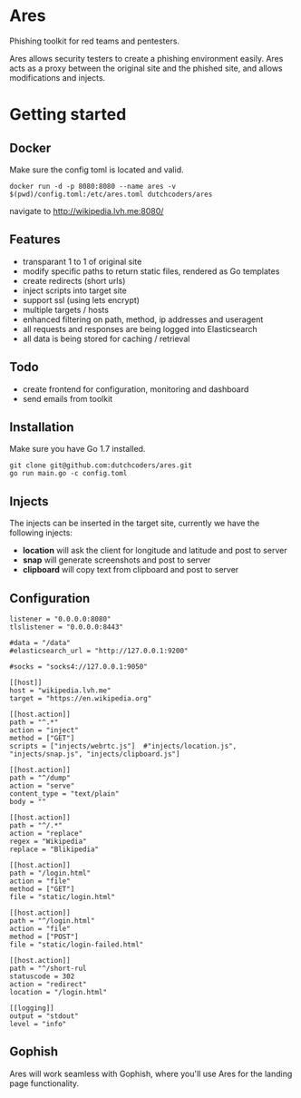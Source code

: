 # Ares
Phishing toolkit for red teams and pentesters.

Ares allows security testers to create a phishing environment easily. Ares acts as a proxy between the original site and the phished site, and allows modifications and injects. 

# Getting started

## Docker

Make sure the config toml is located and valid. 

```
docker run -d -p 8080:8080 --name ares -v $(pwd)/config.toml:/etc/ares.toml dutchcoders/ares
```

navigate to http://wikipedia.lvh.me:8080/


## Features

* transparant 1 to 1 of original site
* modify specific paths to return static files, rendered as Go templates
* create redirects (short urls)
* inject scripts into target site
* support ssl (using lets encrypt)
* multiple targets / hosts
* enhanced filtering on path, method, ip addresses and useragent
* all requests and responses are being logged into Elasticsearch
* all data is being stored for caching / retrieval

## Todo

* create frontend for configuration, monitoring and dashboard
* send emails from toolkit

## Installation

Make sure you have Go 1.7 installed. 

```
git clone git@github.com:dutchcoders/ares.git
go run main.go -c config.toml
```

## Injects

The injects can be inserted in the target site, currently we have the following injects:

* **location** will ask the client for longitude and latitude and post to server
* **snap** will generate screenshots and post to server
* **clipboard** will copy text from clipboard and post to server

## Configuration

```
listener = "0.0.0.0:8080"
tlslistener = "0.0.0.0:8443"

#data = "/data"
#elasticsearch_url = "http://127.0.0.1:9200"

#socks = "socks4://127.0.0.1:9050"

[[host]]
host = "wikipedia.lvh.me"
target = "https://en.wikipedia.org"

[[host.action]]
path = "^.*"
action = "inject"
method = ["GET"]
scripts = ["injects/webrtc.js"]  #"injects/location.js", "injects/snap.js", "injects/clipboard.js"]

[[host.action]]
path = "^/dump"
action = "serve"
content_type = "text/plain"
body = ""

[[host.action]]
path = "^/.*"
action = "replace"
regex = "Wikipedia"
replace = "Blikipedia"

[[host.action]]
path = "/login.html"
action = "file"
method = ["GET"]
file = "static/login.html"

[[host.action]]
path = "^/login.html"
action = "file"
method = ["POST"]
file = "static/login-failed.html"

[[host.action]]
path = "^/short-rul
statuscode = 302
action = "redirect"
location = "/login.html"

[[logging]]
output = "stdout"
level = "info"
```

## Gophish

Ares will work seamless with Gophish, where you'll use Ares for the landing page functionality. 
